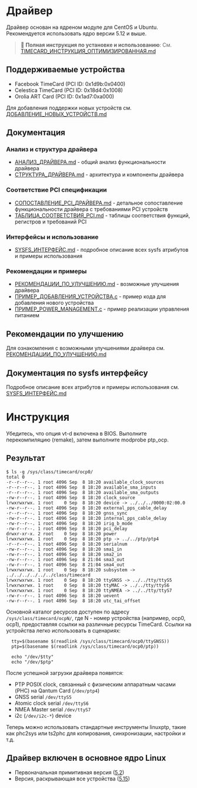 # Драйвер
Драйвер основан на ядреном модуле для CentOS и Ubuntu. Рекомендуется использовать ядро версии 5.12 и выше.

> 📌 **Полная инструкция по установке и использованию**: См. [TIMECARD_ИНСТРУКЦИЯ_ОПТИМИЗИРОВАННАЯ.md](../TIMECARD_ИНСТРУКЦИЯ_ОПТИМИЗИРОВАННАЯ.md)

## Поддерживаемые устройства
- Facebook TimeCard (PCI ID: 0x1d9b:0x0400)
- Celestica TimeCard (PCI ID: 0x18d4:0x1008)
- Orolia ART Card (PCI ID: 0x1ad7:0xa000)

Для добавления поддержки новых устройств см. [ДОБАВЛЕНИЕ_НОВЫХ_УСТРОЙСТВ.md](ДОБАВЛЕНИЕ_НОВЫХ_УСТРОЙСТВ.md)

## Документация

### Анализ и структура драйвера
- [АНАЛИЗ_ДРАЙВЕРА.md](АНАЛИЗ_ДРАЙВЕРА.md) - общий анализ функциональности драйвера
- [СТРУКТУРА_ДРАЙВЕРА.md](СТРУКТУРА_ДРАЙВЕРА.md) - архитектура и компоненты драйвера

### Соответствие PCI спецификации
- [СОПОСТАВЛЕНИЕ_PCI_ДРАЙВЕРА.md](СОПОСТАВЛЕНИЕ_PCI_ДРАЙВЕРА.md) - детальное сопоставление функциональности драйвера с требованиями PCI устройств
- [ТАБЛИЦА_СООТВЕТСТВИЯ_PCI.md](ТАБЛИЦА_СООТВЕТСТВИЯ_PCI.md) - таблицы соответствия функций, регистров и требований PCI

### Интерфейсы и использование
- [SYSFS_ИНТЕРФЕЙС.md](SYSFS_ИНТЕРФЕЙС.md) - подробное описание всех sysfs атрибутов и примеры использования

### Рекомендации и примеры
- [РЕКОМЕНДАЦИИ_ПО_УЛУЧШЕНИЮ.md](РЕКОМЕНДАЦИИ_ПО_УЛУЧШЕНИЮ.md) - возможные улучшения драйвера
- [ПРИМЕР_ДОБАВЛЕНИЯ_УСТРОЙСТВА.c](ПРИМЕР_ДОБАВЛЕНИЯ_УСТРОЙСТВА.c) - пример кода для добавления нового устройства
- [ПРИМЕР_POWER_MANAGEMENT.c](ПРИМЕР_POWER_MANAGEMENT.c) - пример реализации управления питанием

## Рекомендации по улучшению
Для ознакомления с возможными улучшениями драйвера см. [РЕКОМЕНДАЦИИ_ПО_УЛУЧШЕНИЮ.md](РЕКОМЕНДАЦИИ_ПО_УЛУЧШЕНИЮ.md)

## Документация по sysfs интерфейсу
Подробное описание всех атрибутов и примеры использования см. [SYSFS_ИНТЕРФЕЙС.md](SYSFS_ИНТЕРФЕЙС.md)

# Инструкция
Убедитесь, что опция vt-d включена в BIOS.
Выполните перекомпиляцию (remake), затем выполните modprobe ptp_ocp.

## Результат
```
$ ls -g /sys/class/timecard/ocp0/
total 0
-r--r--r--. 1 root 4096 Sep  8 18:20 available_clock_sources
-r--r--r--. 1 root 4096 Sep  8 18:20 available_sma_inputs
-r--r--r--. 1 root 4096 Sep  8 18:20 available_sma_outputs
-rw-r--r--. 1 root 4096 Sep  8 18:20 clock_source
lrwxrwxrwx. 1 root    0 Sep  8 18:20 device -> ../../../0000:02:00.0
-rw-r--r--. 1 root 4096 Sep  8 18:20 external_pps_cable_delay
-r--r--r--. 1 root 4096 Sep  8 18:20 gnss_sync
-rw-r--r--. 1 root 4096 Sep  8 18:20 internal_pps_cable_delay
-rw-r--r--. 1 root 4096 Sep  8 18:20 irig_b_mode
-rw-r--r--. 1 root 4096 Sep  8 18:20 pci_delay
drwxr-xr-x. 2 root    0 Sep  8 18:20 power
lrwxrwxrwx. 1 root    0 Sep  8 18:20 ptp -> ../../ptp/ptp4
-r--r--r--. 1 root 4096 Sep  8 18:20 serialnum
-rw-r--r--. 1 root 4096 Sep  8 18:20 sma1_in
-rw-r--r--. 1 root 4096 Sep  8 18:20 sma2_in
-rw-r--r--. 1 root 4096 Sep  8 21:04 sma3_out
-rw-r--r--. 1 root 4096 Sep  8 21:04 sma4_out
lrwxrwxrwx. 1 root    0 Sep  8 18:20 subsystem -> ../../../../../../class/timecard
lrwxrwxrwx. 1 root    0 Sep  8 18:20 ttyGNSS -> ../../tty/ttyS5
lrwxrwxrwx. 1 root    0 Sep  8 18:20 ttyMAC -> ../../tty/ttyS6
lrwxrwxrwx. 1 root    0 Sep  8 18:20 ttyNMEA -> ../../tty/ttyS7
-rw-r--r--. 1 root 4096 Sep  8 18:20 uevent
-rw-r--r--. 1 root 4096 Sep  8 18:20 utc_tai_offset
```

Основной каталог ресурсов доступен по адресу `/sys/class/timecard/ocpN/`, где N - номер устройства (например, ocp0, ocp1), предоставляя ссылки на различные ресурсы TimeCard. Ссылки на устройства легко использовать в сценариях:

```
  tty=$(basename $(readlink /sys/class/timecard/ocp0/ttyGNSS))
  ptp=$(basename $(readlink /sys/class/timecard/ocp0/ptp))

  echo "/dev/$tty"
  echo "/dev/$ptp"
```

После успешной загрузки драйвера появятся:
* PTP POSIX clock, связанный с физическим аппаратным часами (PHC) на Qantum Card  (`/dev/ptp4`) 
* GNSS serial `/dev/ttyS5` 
* Atomic clock serial `/dev/ttyS6`
* NMEA Master serial `/dev/ttyS7`
* i2c (`/dev/i2c-*`) device

Теперь можно использовать стандартные инструменты linuxptp, такие как phc2sys или ts2phc для копирования, синхронизации, настройки и т.д. 

## Драйвер включен в основное ядро Linux
* Первоначальная примитивная версия ([5.2](https://git.kernel.org/pub/scm/linux/kernel/git/netdev/net-next.git/commit/?id=a7e1abad13f3f0366ee625831fecda2b603cdc17))
* Версия, раскрывающая все устройства ([5.15](https://git.kernel.org/pub/scm/linux/kernel/git/torvalds/linux.git/commit/?id=773bda96492153e11d21eb63ac814669b51fc701)) 